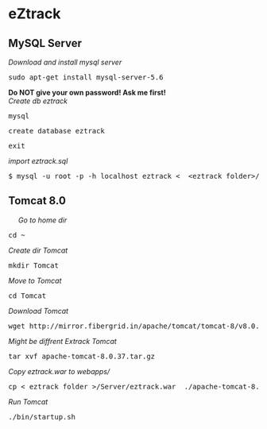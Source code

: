 # eZtrack
<h2>MySQL Server</h2>
<p>
  <i>Download and install mysql server </i>
  <pre>sudo apt-get install mysql-server-5.6</pre>
  <b>Do NOT give your own password! Ask me first!</b><br>
  <i>Create db eztrack</i>
  <pre>mysql</pre>
  <pre>create database eztrack</pre>
  <pre>exit</pre>
  
  <i>import eztrack.sql </i>
  <pre>$ mysql -u root -p -h localhost eztrack &lt  &lteztrack folder&gt/Databases/eztrack.sql </pre>
</p>


<h2>Tomcat 8.0</h2>
<p style="margin-left:20px">
  <i>Go to home dir</i>
  <pre>cd ~</pre>
  <i>Create dir Tomcat</i>
  <pre>mkdir Tomcat</pre>
   <i>Move to Tomcat</i>
  <pre>cd Tomcat</pre>
  <i>Download Tomcat</i>
  <pre>wget http://mirror.fibergrid.in/apache/tomcat/tomcat-8/v8.0.37/bin/apache-tomcat-8.0.37.tar.gz</pre>
   <i>Might be diffrent</i>
   <i>Extrack Tomcat</i>
   <pre>tar xvf apache-tomcat-8.0.37.tar.gz</pre>
   <i>Copy eztrack.war to webapps/</i>
   <pre>cp &lt eztrack folder &gt/Server/eztrack.war  ./apache-tomcat-8.0.37/webapps</pre>
   <i>Run Tomcat</i>
   <pre>./bin/startup.sh</pre>
</p>


